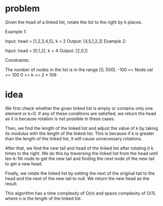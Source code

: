 # problem

Given the head of a linked list, rotate the list to the right by k places.



Example 1:


Input: head = [1,2,3,4,5], k = 2
Output: [4,5,1,2,3]
Example 2:


Input: head = [0,1,2], k = 4
Output: [2,0,1]


Constraints:

The number of nodes in the list is in the range [0, 500].
-100 <= Node.val <= 100
0 <= k <= 2 * 109

# idea

We first check whether the given linked list is empty or contains only one element or k=0. If any of these conditions are satisfied, we return the head as it is because rotation is not possible in these cases.

Then, we find the length of the linked list and adjust the value of k by taking its modulus with the length of the linked list. This is because if k is greater than the length of the linked list, it will cause unnecessary rotations.

After that, we find the new tail and head of the linked list after rotating it k times to the right. We do this by traversing the linked list from the head until len-k-1th node to get the new tail and finding the next node of the new tail to get a new head.

Finally, we rotate the linked list by setting the next of the original tail to the head and the next of the new tail to null. We return the new head as the result.

This algorithm has a time complexity of O(n) and space complexity of O(1), where n is the length of the linked list.
